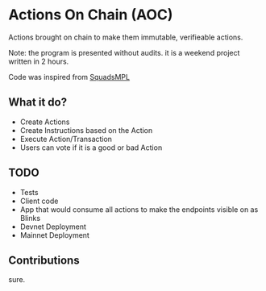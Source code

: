 # Actions On Chain (AOC)

Actions brought on chain to make them immutable, verifieable actions.

Note: the program is presented without audits. it is a weekend project written in 2 hours.

Code was inspired from [SquadsMPL](https://github.com/Squads-Protocol/squads-mpl/)

## What it do?
* Create Actions
* Create Instructions based on the Action
* Execute Action/Transaction
* Users can vote if it is a good or bad Action

## TODO
* Tests
* Client code
* App that would consume all actions to make the endpoints visible on as Blinks
* Devnet Deployment
* Mainnet Deployment

## Contributions
sure.